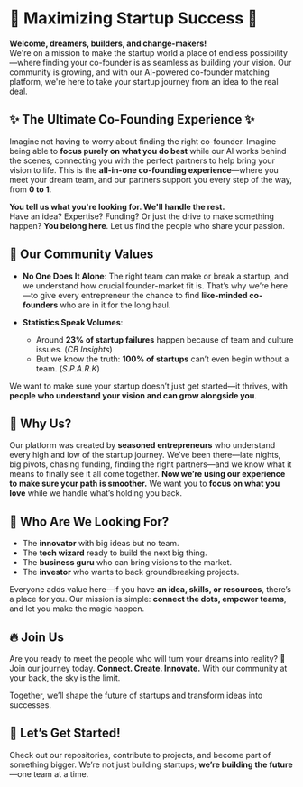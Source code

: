 # 🚀 Maximizing Startup Success 🚀

**Welcome, dreamers, builders, and change-makers!**  
We're on a mission to make the startup world a place of endless possibility—where finding your co-founder is as seamless as building your vision. Our community is growing, and with our AI-powered co-founder matching platform, we're here to take your startup journey from an idea to the real deal.

## ✨ The Ultimate Co-Founding Experience ✨

Imagine not having to worry about finding the right co-founder. Imagine being able to **focus purely on what you do best** while our AI works behind the scenes, connecting you with the perfect partners to help bring your vision to life. This is the **all-in-one co-founding experience**—where you meet your dream team, and our partners support you every step of the way, from **0 to 1**.

**You tell us what you're looking for. We'll handle the rest.**  
Have an idea? Expertise? Funding? Or just the drive to make something happen? **You belong here**. Let us find the people who share your passion.

## 🌟 Our Community Values

- **No One Does It Alone**: The right team can make or break a startup, and we understand how crucial founder-market fit is. That’s why we’re here—to give every entrepreneur the chance to find **like-minded co-founders** who are in it for the long haul.
  
- **Statistics Speak Volumes**:
  - Around **23% of startup failures** happen because of team and culture issues. (*CB Insights*)
  - But we know the truth: **100% of startups** can’t even begin without a team. (*S.P.A.R.K*)

We want to make sure your startup doesn’t just get started—it thrives, with **people who understand your vision and can grow alongside you**.

## 🧠 Why Us?

Our platform was created by **seasoned entrepreneurs** who understand every high and low of the startup journey. We’ve been there—late nights, big pivots, chasing funding, finding the right partners—and we know what it means to finally see it all come together. **Now we’re using our experience to make sure your path is smoother.** We want you to **focus on what you love** while we handle what’s holding you back.

## 🤝 Who Are We Looking For?

- The **innovator** with big ideas but no team.
- The **tech wizard** ready to build the next big thing.
- The **business guru** who can bring visions to the market.
- The **investor** who wants to back groundbreaking projects.

Everyone adds value here—if you have **an idea, skills, or resources**, there’s a place for you. Our mission is simple: **connect the dots, empower teams**, and let you make the magic happen.

## 🔥 Join Us

Are you ready to meet the people who will turn your dreams into reality? 🚀 Join our journey today. **Connect. Create. Innovate.** With our community at your back, the sky is the limit.

Together, we’ll shape the future of startups and transform ideas into successes.

## 💬 Let’s Get Started!

Check out our repositories, contribute to projects, and become part of something bigger. We’re not just building startups; **we’re building the future**—one team at a time.
